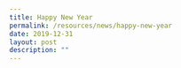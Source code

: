 ```yaml
---
title: Happy New Year
permalink: /resources/news/happy-new-year
date: 2019-12-31
layout: post
description: ""
---
```

